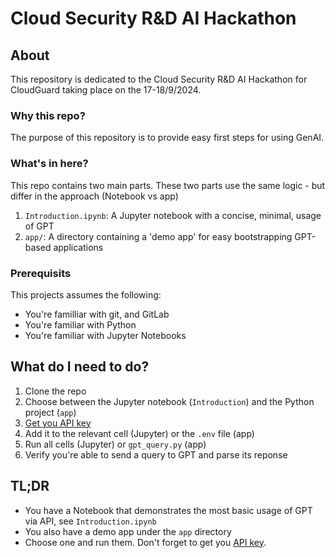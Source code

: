# Cloud Security R&D AI Hackathon

## About
This repository is dedicated to the Cloud Security R&D AI Hackathon for CloudGuard taking place on the 17-18/9/2024.

### Why this repo?
The purpose of this repository is to provide easy first steps for using GenAI.

### What's in here?
This repo contains two main parts. These two parts use the same logic - but differ in the approach (Notebook vs app)
1. `Introduction.ipynb`: A Jupyter notebook with a concise, minimal, usage of GPT
2. `app/`: A directory containing a 'demo app' for easy bootstrapping GPT-based applications

### Prerequisits
This projects assumes the following:
* You're familliar with git, and GitLab
* You're familiar with Python
* You're familiar with Jupyter Notebooks

## What do I need to do?
1. Clone the repo
2. Choose between the Jupyter notebook (`Introduction`) and the Python project (`app`)
3. [Get you API key](https://wiki.checkpoint.com/confluence/pages/viewpage.action?pageId=554281566#CloudSecurityR&DAIHackathon-AI_ENVIRONMENT)
4. Add it to the relevant cell (Jupyter) or the `.env` file (app)
5. Run all cells (Jupyter) or `gpt_query.py` (app)
6. Verify you're able to send a query to GPT and parse its reponse

## TL;DR
* You have a Notebook that demonstrates the most basic usage of GPT via API, see `Introduction.ipynb`
* You also have a demo app under the `app` directory
* Choose one and run them. Don't forget to get you [API key](https://wiki.checkpoint.com/confluence/pages/viewpage.action?pageId=554281566#CloudSecurityR&DAIHackathon-AI_ENVIRONMENT).
